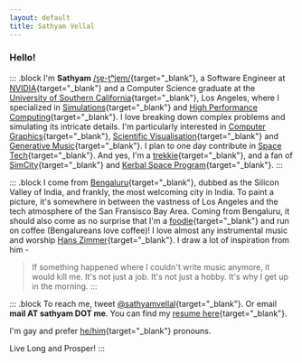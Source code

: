 ```yaml
---
layout: default
title: Sathyam Vellal
---
```


### Hello!

::: .block
I'm **Sathyam**  [/s̪ɐ-t̪ʰjɐm/][0]{target="_blank"}, a Software Engineer at [NVIDIA][20]{target="_blank"} and a Computer Science graduate at the [University of Southern California][1]{target="_blank"}, Los Angeles, where I specialized in [Simulations][2]{target="_blank"} and [High Performance Computing][3]{target="_blank"}. I love breaking down complex problems and simulating its intricate details. I'm particularly interested in [Computer Graphics][17]{target="_blank"}, [Scientific Visualisation][18]{target="_blank"} and [Generative Music][21]{target="_blank"}. I plan to one day contribute in [Space Tech][5]{target="_blank"}. And yes, I'm a [trekkie][19]{target="_blank"}, and a fan of [SimCity][6]{target="_blank"} and [Kerbal Space Program][7]{target="_blank"}.
:::

::: .block
I come from [Bengaluru][8]{target="_blank"}, dubbed as the Silicon Valley of India, and frankly, the most welcoming city in India. To paint a picture, it's somewhere in between the vastness of Los Angeles and the tech atmosphere of the San Fransisco Bay Area. Coming from Bengaluru, it should also come as no surprise that I'm a [foodie][9]{target="_blank"} and run on coffee (Bengalureans love coffee)! I love almost any instrumental music and worship [Hans Zimmer][11]{target="_blank"}. I draw a lot of inspiration from him -

> If something happened where I couldn't write music anymore, it would kill me. It's not just a job. It's not just a hobby. It's why I get up in the morning.
:::

::: .block
To reach me, tweet [@sathyamvellal][12]{target="_blank"}. Or email **mail AT sathyam DOT me**. You can find my [resume here][13]{target="_blank"}.

I'm gay and prefer [he/him][16]{target="_blank"} pronouns.

Live Long and Prosper! <i class="fal fa-hand-spock"></i>
:::

[0]: https://en.wikipedia.org/wiki/International_Phonetic_Alphabet
[1]: http://www.usc.edu/
[2]: https://en.wikipedia.org/wiki/Simulation
[3]: https://en.wikipedia.org/wiki/Supercomputer
[4]: https://github.com/sathyamvellal
[5]: https://en.wikipedia.org/wiki/Outline_of_space_technology
[6]: http://www.simcity.com/
[7]: https://kerbalspaceprogram.com/
[8]: https://en.wikipedia.org/wiki/Bangalore
[9]: https://en.wikipedia.org/wiki/Culture_of_Bangalore#Cuisine
[10]: https://en.wikipedia.org/wiki/Coffee
[11]: https://en.wikipedia.org/wiki/Hans_Zimmer
[12]: https://twitter.com/sathyamvellal
[13]: /resume
[14]: /resume-long
[15]: https://en.wikipedia.org/wiki/Agent-based_model
[16]: http://my.pronoun.is/he
[17]: https://en.wikipedia.org/wiki/Computer_graphics
[18]: https://en.wikipedia.org/wiki/Scientific_visualization
[19]: https://en.wikipedia.org/wiki/Trekkie
[20]: https://en.wikipedia.org/wiki/NVIDIA
[21]: https://en.wikipedia.org/wiki/Generative_music